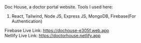 Doc House, a doctor portal website.
 Tools I used here:
1. React, Tailwind,  Node JS, Express JS, MongoDB, Firebase(For Authentication)

Firebase Live Link: https://dochouse-e305f.web.app
<br/>
Netlify Live Link: https://doctorhouse.netlify.app
